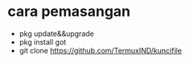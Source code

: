 # cara pemasangan
- pkg update&&upgrade
- pkg install got
- git clone https://github.com/TermuxIND/kuncifile

